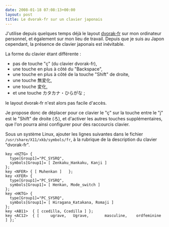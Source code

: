 ```yaml
---
date: 2008-01-18 07:08:13+00:00
layout: post
title: Le dvorak-fr sur un clavier japonais
---
```


J'utilise depuis quelques temps déjà le layout [dvorak-fr](/2007/03/04/le-clavier-dvorak-fr.html) sur mon ordinateur personnel, et également sur mon lieu de travail. Depuis que je suis au Japon cependant, la présence de clavier japonais est inévitable.

La forme du clavier étant différente :

- pas de touche "ç" (du clavier dvorak-fr),
- une touche en plus à côté du "Backspace",
- une touche en plus à côté de la touche "Shift" de droite,
- une touche 無変化,
- une touche 変化,
- et une touche カタカナ・ひらがな ;


le layout dvorak-fr n'est alors pas facile d'accès.

Je propose donc de déplacer pour ce clavier le "ç" sur la touche entre le "j" est le "Shift" de droite (ろ), et d'activer les autres touches supplémentaires, que l'on pourra ainsi configurer pour des raccourcis clavier.

Sous un système Linux, ajouter les lignes suivantes dans le fichier `/usr/share/X11/xkb/symbols/fr`, à la rubrique de la description du clavier "dvorak-fr".

```
key <HZTG> {
  type[Group1]="PC_SYSRQ",
  symbols[Group1]= [ Zenkaku_Hankaku, Kanji ]
};
key <NFER> { [ Muhenkan ]   };
key <XFER> {
  type[Group1]="PC_SYSRQ",
  symbols[Group1]= [ Henkan, Mode_switch ]
};
key <HKTG> {
  type[Group1]="PC_SYSRQ",
  symbols[Group1]= [ Hiragana_Katakana, Romaji ]
};
key <AB11>  { [ ccedilla, Ccedilla ] };
key <AC12>  { [     ugrave,   Ugrave,       masculine,    ordfeminine ] };`
```
